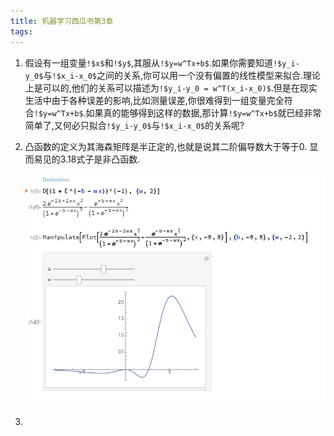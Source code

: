 ```yaml
---
title: 机器学习西瓜书第3章
tags: 
---
```


1. 假设有一组变量`!$x$`和`!$y$`,其服从`!$y=w^Tx+b$`.如果你需要知道`!$y_i-y_0$`与`!$x_i-x_0$`之间的关系,你可以用一个没有偏置的线性模型来拟合.理论上是可以的,他们的关系可以描述为`!$y_i-y_0 = w^T(x_i-x_0)$`.但是在现实生活中由于各种误差的影响,比如测量误差,你很难得到一组变量完全符合`!$y=w^Tx+b$`.如果真的能够得到这样的数据,那计算`!$y=w^Tx+b$`就已经非常简单了,又何必只拟合`!$y_i-y_0$`与`!$x_i-x_0$`的关系呢?
2. 凸函数的定义为其海森矩阵是半正定的,也就是说其二阶偏导数大于等于0.
	显而易见的3.18式子是非凸函数.

	![3.18二阶偏导与示例画图][1]
3. 


  [1]: ./images/1506495665313.jpg